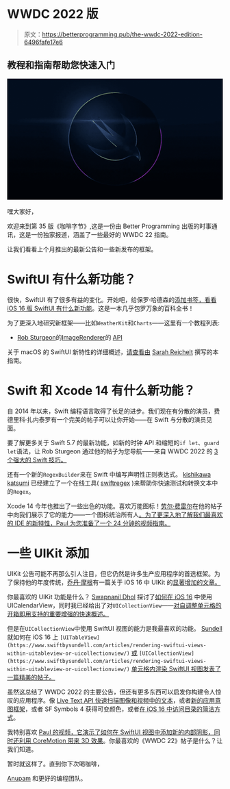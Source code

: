 # WWDC 2022 版

> 原文：<https://betterprogramming.pub/the-wwdc-2022-edition-6496fafe17e6>

## 教程和指南帮助您快速入门

![](img/2f2468b03e1d71ce40d54eee502caf70.png)

嘿大家好，

欢迎来到第 35 版《咖啡字节》,这是一份由 Better Programming 出版的时事通讯，这是一份独家报道，涵盖了一些最好的 WWDC 22 指南。

让我们看看上个月推出的最新公告和一些新发布的框架。

# SwiftUI 有什么新功能？

很快，SwiftUI 有了很多有益的变化。开始吧，给保罗·哈德森的[添加书签，看看 iOS 16 版 SwiftUI 有什么新功能](https://www.hackingwithswift.com/articles/250/whats-new-in-swiftui-for-ios-16)。这是一本几乎包罗万象的百科全书！

为了更深入地研究新框架——比如`WeatherKit`和`Charts`——这里有一个教程列表:

*   [Rob Sturgeon](/wwdc22-get-started-with-weatherkit-202794853c01)的[ImageRenderer](https://medium.com/u/1de9d252156e#285c)的 [API](/swiftui-ios16-d7685c08f8d5#285c)

关于 macOS 的 SwiftUI 新特性的详细概述，[请查看由](https://troz.net/post/2022/swiftui-mac-2022/) [Sarah Reichelt](https://twitter.com/trozware) 撰写的本指南。

# Swift 和 Xcode 14 有什么新功能？

自 2014 年以来，Swift 编程语言取得了长足的进步。我们现在有分散的演员，费德里科·扎内泰罗有一个完美的帖子可以让你开始——在 Swift 与分散的演员见面。

要了解更多关于 Swift 5.7 的最新功能，如新的时钟 API 和缩短的`if let`、`guard let`语法，让 Rob Sturgeon 通过他的帖子为您导航——来自 WWDC 2022 的 [3 个强大的 Swift 技巧。](/3-powerful-swift-tricks-from-wwdc-2022-8369a9a141c6)

还有一个新的`RegexBuilder`来在 Swift 中编写声明性正则表达式。 [kishikawa katsumi](https://twitter.com/k_katsumi) 已经建立了一个在线工具( [swiftregex](https://swiftregex.com/) )来帮助你快速测试和转换文本中的`Regex`。

Xcode 14 今年也推出了一些出色的功能。喜欢万能图标！[劳尔·费雷尔](https://medium.com/u/96dd69cf281?source=post_page-----6496fafe17e6--------------------------------)在他的帖子中向我们展示了它的能力——一个图标统治所有人[。为了更深入地了解我们最喜欢的 IDE 的新特性，Paul 为您准备了一个 24 分钟的视频指南。](/xcode-14-one-icon-to-rule-them-all-e32ebd20b942)

# 一些 UIKit 添加

UIKit 公告可能不再那么引人注目，但它仍然是许多生产应用程序的首选框架。为了保持他的年度传统，[乔丹·摩根](https://twitter.com/jordanmorgan10)有一篇关于 iOS 16 中 UIKit 的[显著增加的文章。](https://www.swiftjectivec.com/ios-16-notable-uikit-additions/)

你最喜欢的 UIKit 功能是什么？ [Swapnanil Dhol](https://medium.com/u/c1a06bb845e3?source=post_page-----6496fafe17e6--------------------------------) 探讨了[如何在 iOS 16](/uicalendarview-tutorial-593731e52b72) 中使用 UICalendarView，同时我已经给出了对`UICollectionView`——[对自调整单元格的开箱即用支持的重要增强的快速概述。](/new-in-ios-16-self-resizing-uicollectionview-cells-f02fbb7b45b1)

但是在`UICollectionView`中使用 SwiftUI 视图的能力是我最喜欢的功能。 [Sundell](https://twitter.com/swiftbysundell) 就如何在 iOS 16 上 `[UITableView](https://www.swiftbysundell.com/articles/rendering-swiftui-views-within-uitableview-or-uicollectionview/)` [或](https://www.swiftbysundell.com/articles/rendering-swiftui-views-within-uitableview-or-uicollectionview/) `[UICollectionView](https://www.swiftbysundell.com/articles/rendering-swiftui-views-within-uitableview-or-uicollectionview/)` [单元格内](https://www.swiftbysundell.com/articles/rendering-swiftui-views-within-uitableview-or-uicollectionview/)[渲染 SwiftUI 视图发表了一篇精美的帖子。](https://www.swiftbysundell.com/articles/rendering-swiftui-views-within-uitableview-or-uicollectionview/)

虽然这总结了 WWDC 2022 的主要公告，但还有更多东西可以启发你构建令人惊叹的应用程序。像 [Live Text API 快速扫描图像和视频中的文本](/scanning-data-with-the-camera-in-swiftui-491741e36f69)，或者[新的应用意图框架](https://www.wwdcnotes.com/notes/wwdc22/10032/)，或者 SF Symbols 4 获得可变颜色，或者[在 iOS 16 中访问目录的简洁方式](https://nilcoalescing.com/blog/GetURLsForSystemFolders/)。

我特别喜欢 [Paul 的视频，它演示了如何在 SwiftUI 视图中添加新的内部阴影，同时还利用 CoreMotion 带来 3D 效果](https://www.youtube.com/watch?v=ZIs3Gco-lrw)。你最喜欢的《WWDC 22》帖子是什么？让我们知道。

暂时就这样了。直到你下次喝咖啡，

[Anupam](https://anupamchugh.medium.com/) 和更好的编程团队。